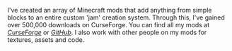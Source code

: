I've created an array of Minecraft mods that add anything from simple blocks to
an entire custom 'jam' creation system. Through this, I've gained over 500,000
downloads on CurseForge. You can find all my mods at
[_CurseForge_](https://www.curseforge.com/members/jamalam360/) or
[_GitHub_](https://github.com/JamCoreModding). I also work with other people on
my mods for textures, assets and code.
